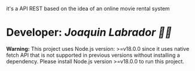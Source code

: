it's a API REST based on the idea of an online movie rental system

# Developer: *Joaquin Labrador 👨‍💻*

**Warning:** This project uses Node.js version: >=v18.0.0 since it uses native fetch API that is not supported in previous versions without installing a dependency. Please install Node.js version >=v18.0.0 to run this project.

